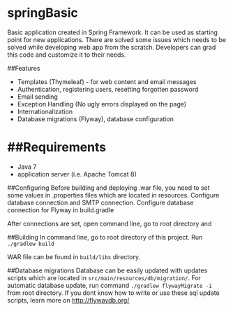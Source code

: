 springBasic
===========

Basic application created in Spring Framework.
It can be used as starting point for new applications. There are solved some issues which needs to be solved while developing web app from the scratch. Developers can grad this code and customize it to their needs.

##Features
- Templates (Thymeleaf) - for web content and email messages
- Authentication, registering users, resetting forgotten password
- Email sending
- Exception Handling (No ugly errors displayed on the page)
- Internationalization
- Database migrations (Flyway), database configuration

##Requirements
==============
- Java 7
- application server (i.e. Apache Tomcat 8)

##Configuring
Before building and deploying .war file, you need to set some values in .properties files which are located in resources. Configure database connection and SMTP connection.
Configure database connection for Flyway in build.gradle

After connections are set, open command line, go to root directory and 

##Building
In command line, go to root directory of this project.
Run `./gradlew build`

WAR file can be found in `build/libs` directory.

##Database migrations
Database can be easily updated with updates scripts which are located in `src/main/resources/db/migration/`.
For automatic database update, run command `./gradlew flywayMigrate -i` from root directory.
If you dont know how to write or use these sql update scripts, learn more on http://flywaydb.org/
